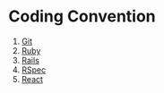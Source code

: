 # Coding Convention

1. <a href="/git.md">Git</a>
2. <a href="/ruby.md">Ruby</a>
3. <a href="/rails.md">Rails</a>
4. <a href="/rspec.md">RSpec</a>
5. <a href="/react.md">React</a>
